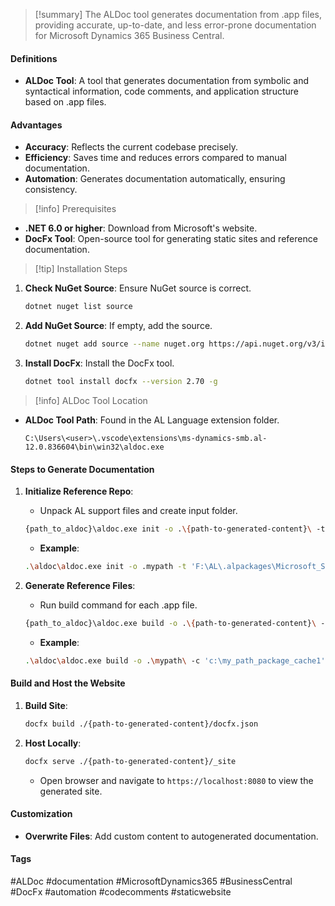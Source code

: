 >[!summary]
The ALDoc tool generates documentation from .app files, providing accurate, up-to-date, and less error-prone documentation for Microsoft Dynamics 365 Business Central.

#### Definitions
- **ALDoc Tool**: A tool that generates documentation from symbolic and syntactical information, code comments, and application structure based on .app files.

#### Advantages
- **Accuracy**: Reflects the current codebase precisely.
- **Efficiency**: Saves time and reduces errors compared to manual documentation.
- **Automation**: Generates documentation automatically, ensuring consistency.

>[!info] Prerequisites
- **.NET 6.0 or higher**: Download from Microsoft's website.
- **DocFx Tool**: Open-source tool for generating static sites and reference documentation.

>[!tip] Installation Steps
1. **Check NuGet Source**: Ensure NuGet source is correct.
   ```sh
   dotnet nuget list source
   ```
2. **Add NuGet Source**: If empty, add the source.
   ```sh
   dotnet nuget add source --name nuget.org https://api.nuget.org/v3/index.json
   ```
3. **Install DocFx**: Install the DocFx tool.
   ```sh
   dotnet tool install docfx --version 2.70 -g
   ```

>[!info] ALDoc Tool Location
- **ALDoc Tool Path**: Found in the AL Language extension folder.
  ```
  C:\Users\<user>\.vscode\extensions\ms-dynamics-smb.al-12.0.836604\bin\win32\aldoc.exe
  ```

#### Steps to Generate Documentation

1. **Initialize Reference Repo**:
   - Unpack AL support files and create input folder.
   ```sh
   {path_to_aldoc}\aldoc.exe init -o .\{path-to-generated-content}\ -t '{path_to_package1}','{path_to_package2}',...,'{path_to_package3}'
   ```
   - **Example**:
   ```sh
   .\aldoc\aldoc.exe init -o .mypath -t 'F:\AL\.alpackages\Microsoft_System Application_23.0.00000.0.app'
   ```

2. **Generate Reference Files**:
   - Run build command for each .app file.
   ```sh
   {path_to_aldoc}\aldoc.exe build -o .\{path-to-generated-content}\ -c '{path_to_package_cache1}','{path_to_package_cache2}',...,'{path_to_package_cache3}' -s {path_to_package}
   ```
   - **Example**:
   ```sh
   .\aldoc\aldoc.exe build -o .\mypath\ -c 'c:\my_path_package_cache1','c:\my_path_package_cache2','c:\my_path_package_cache3' -s 'F:\AL\.alpackages\Microsoft_System Application_23.0.00000.0.app'
   ```

#### Build and Host the Website
1. **Build Site**:
   ```sh
   docfx build ./{path-to-generated-content}/docfx.json
   ```

2. **Host Locally**:
   ```sh
   docfx serve ./{path-to-generated-content}/_site
   ```
   - Open browser and navigate to `https://localhost:8080` to view the generated site.

#### Customization
- **Overwrite Files**: Add custom content to autogenerated documentation.

#### Tags
#ALDoc #documentation #MicrosoftDynamics365 #BusinessCentral #DocFx #automation #codecomments #staticwebsite